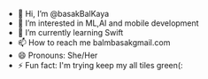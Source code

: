 - 👋 Hi, I’m @basakBalKaya
- 👀 I’m interested in ML,AI and mobile development
- 🌱 I’m currently learning Swift
- 📫 How to reach me balmbasakgmail.com
- 😄 Pronouns: She/Her
- ⚡ Fun fact: I'm trying keep my all tiles green(:
<!---
basakBalKaya/basakBalKaya is a ✨ special ✨ repository because its `README.md` (this file) appears on your GitHub profile.
You can click the Preview link to take a look at your changes.
--->
